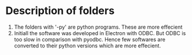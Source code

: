 # Description of folders
1. The folders with '-py' are python programs. These are more effecient
2. Initiall the software was developed in Electron with ODBC. But ODBC is too slow in comparison with pyodbc. Hence few softwares are converted to their python versions which are more effecient.
